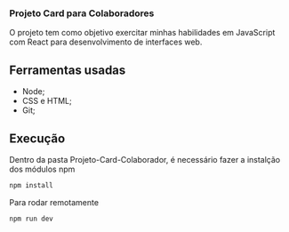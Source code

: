 ### Projeto Card para Colaboradores ###


O projeto tem como objetivo exercitar minhas habilidades em JavaScript com React para desenvolvimento de interfaces web.

## Ferramentas usadas ##
- Node;
- CSS e HTML;
- Git;

## Execução ##

Dentro da pasta Projeto-Card-Colaborador, é necessário fazer a instalção dos módulos npm

```bash
npm install
```

Para rodar remotamente

```bash
npm run dev
```


